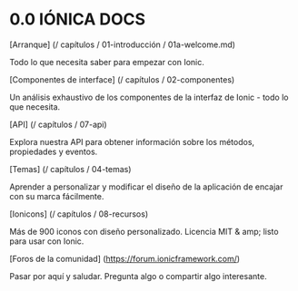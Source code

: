 # 0.0 IÓNICA DOCS


[Arranque] (/ capítulos / 01-introducción / 01a-welcome.md)

Todo lo que necesita saber para empezar con Ionic.



[Componentes de interface] (/ capítulos / 02-componentes)

Un análisis exhaustivo de los componentes de la interfaz de Ionic - todo lo que necesita.



[API] (/ capítulos / 07-api)

Explora nuestra API para obtener información sobre los métodos, propiedades y eventos.



[Temas] (/ capítulos / 04-temas)

Aprender a personalizar y modificar el diseño de la aplicación de encajar con su marca fácilmente.



[Ionicons] (/ capítulos / 08-recursos)

Más de 900 iconos con diseño personalizado. Licencia MIT & amp; listo para usar con Ionic.



[Foros de la comunidad] (https://forum.ionicframework.com/)

Pasar por aquí y saludar. Pregunta algo o compartir algo interesante.
